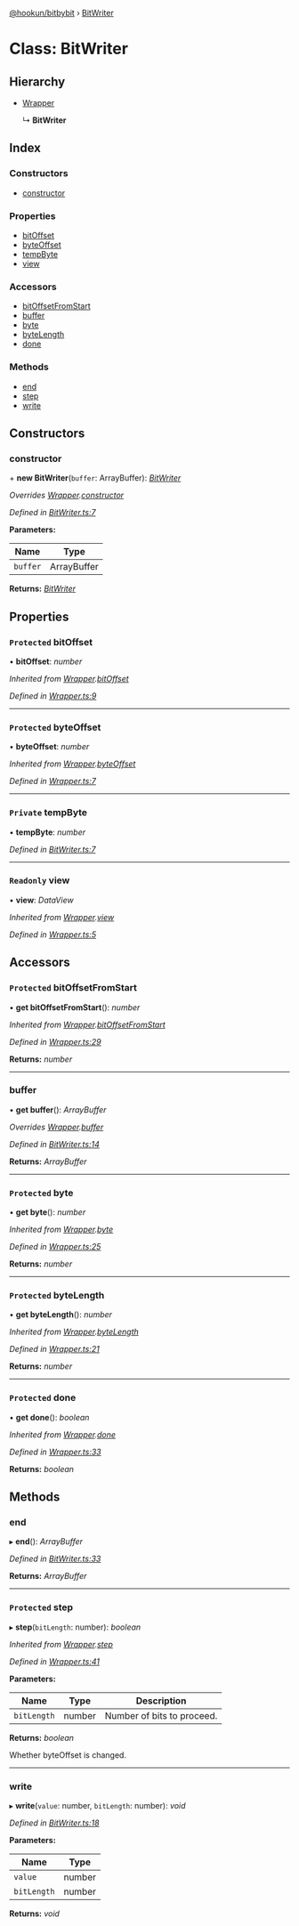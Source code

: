 [@hookun/bitbybit](../README.md) › [BitWriter](bitwriter.md)

# Class: BitWriter

## Hierarchy

* [Wrapper](wrapper.md)

  ↳ **BitWriter**

## Index

### Constructors

* [constructor](bitwriter.md#constructor)

### Properties

* [bitOffset](bitwriter.md#protected-bitoffset)
* [byteOffset](bitwriter.md#protected-byteoffset)
* [tempByte](bitwriter.md#private-tempbyte)
* [view](bitwriter.md#readonly-view)

### Accessors

* [bitOffsetFromStart](bitwriter.md#protected-bitoffsetfromstart)
* [buffer](bitwriter.md#buffer)
* [byte](bitwriter.md#protected-byte)
* [byteLength](bitwriter.md#protected-bytelength)
* [done](bitwriter.md#protected-done)

### Methods

* [end](bitwriter.md#end)
* [step](bitwriter.md#protected-step)
* [write](bitwriter.md#write)

## Constructors

###  constructor

\+ **new BitWriter**(`buffer`: ArrayBuffer): *[BitWriter](bitwriter.md)*

*Overrides [Wrapper](wrapper.md).[constructor](wrapper.md#constructor)*

*Defined in [BitWriter.ts:7](https://github.com/hookun/bitbybit/blob/6d1774b/src/BitWriter.ts#L7)*

**Parameters:**

Name | Type |
------ | ------ |
`buffer` | ArrayBuffer |

**Returns:** *[BitWriter](bitwriter.md)*

## Properties

### `Protected` bitOffset

• **bitOffset**: *number*

*Inherited from [Wrapper](wrapper.md).[bitOffset](wrapper.md#protected-bitoffset)*

*Defined in [Wrapper.ts:9](https://github.com/hookun/bitbybit/blob/6d1774b/src/Wrapper.ts#L9)*

___

### `Protected` byteOffset

• **byteOffset**: *number*

*Inherited from [Wrapper](wrapper.md).[byteOffset](wrapper.md#protected-byteoffset)*

*Defined in [Wrapper.ts:7](https://github.com/hookun/bitbybit/blob/6d1774b/src/Wrapper.ts#L7)*

___

### `Private` tempByte

• **tempByte**: *number*

*Defined in [BitWriter.ts:7](https://github.com/hookun/bitbybit/blob/6d1774b/src/BitWriter.ts#L7)*

___

### `Readonly` view

• **view**: *DataView*

*Inherited from [Wrapper](wrapper.md).[view](wrapper.md#readonly-view)*

*Defined in [Wrapper.ts:5](https://github.com/hookun/bitbybit/blob/6d1774b/src/Wrapper.ts#L5)*

## Accessors

### `Protected` bitOffsetFromStart

• **get bitOffsetFromStart**(): *number*

*Inherited from [Wrapper](wrapper.md).[bitOffsetFromStart](wrapper.md#protected-bitoffsetfromstart)*

*Defined in [Wrapper.ts:29](https://github.com/hookun/bitbybit/blob/6d1774b/src/Wrapper.ts#L29)*

**Returns:** *number*

___

###  buffer

• **get buffer**(): *ArrayBuffer*

*Overrides [Wrapper](wrapper.md).[buffer](wrapper.md#buffer)*

*Defined in [BitWriter.ts:14](https://github.com/hookun/bitbybit/blob/6d1774b/src/BitWriter.ts#L14)*

**Returns:** *ArrayBuffer*

___

### `Protected` byte

• **get byte**(): *number*

*Inherited from [Wrapper](wrapper.md).[byte](wrapper.md#protected-byte)*

*Defined in [Wrapper.ts:25](https://github.com/hookun/bitbybit/blob/6d1774b/src/Wrapper.ts#L25)*

**Returns:** *number*

___

### `Protected` byteLength

• **get byteLength**(): *number*

*Inherited from [Wrapper](wrapper.md).[byteLength](wrapper.md#protected-bytelength)*

*Defined in [Wrapper.ts:21](https://github.com/hookun/bitbybit/blob/6d1774b/src/Wrapper.ts#L21)*

**Returns:** *number*

___

### `Protected` done

• **get done**(): *boolean*

*Inherited from [Wrapper](wrapper.md).[done](wrapper.md#protected-done)*

*Defined in [Wrapper.ts:33](https://github.com/hookun/bitbybit/blob/6d1774b/src/Wrapper.ts#L33)*

**Returns:** *boolean*

## Methods

###  end

▸ **end**(): *ArrayBuffer*

*Defined in [BitWriter.ts:33](https://github.com/hookun/bitbybit/blob/6d1774b/src/BitWriter.ts#L33)*

**Returns:** *ArrayBuffer*

___

### `Protected` step

▸ **step**(`bitLength`: number): *boolean*

*Inherited from [Wrapper](wrapper.md).[step](wrapper.md#protected-step)*

*Defined in [Wrapper.ts:41](https://github.com/hookun/bitbybit/blob/6d1774b/src/Wrapper.ts#L41)*

**Parameters:**

Name | Type | Description |
------ | ------ | ------ |
`bitLength` | number | Number of bits to proceed. |

**Returns:** *boolean*

Whether byteOffset is changed.

___

###  write

▸ **write**(`value`: number, `bitLength`: number): *void*

*Defined in [BitWriter.ts:18](https://github.com/hookun/bitbybit/blob/6d1774b/src/BitWriter.ts#L18)*

**Parameters:**

Name | Type |
------ | ------ |
`value` | number |
`bitLength` | number |

**Returns:** *void*
